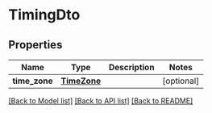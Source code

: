 # TimingDto


## Properties
Name | Type | Description | Notes
------------ | ------------- | ------------- | -------------
**time_zone** | [**TimeZone**](TimeZone.md) |  | [optional] 

[[Back to Model list]](../README.md#documentation-for-models) [[Back to API list]](../README.md#documentation-for-api-endpoints) [[Back to README]](../README.md)


